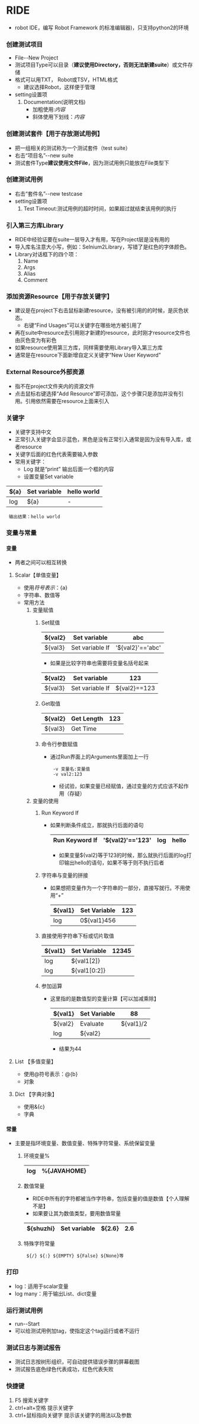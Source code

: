 # RIDE
* robot IDE，编写 Robot Framework 的标准编辑器)，只支持python2的环境
### 创建测试项目
* File--New Project
* 测试项目Type可以目录（**建议使用Directory，否则无法新建suite**）或文件存储
* 格式可以用TXT， Robot或TSV，HTML格式
  * 建议选择Robot，这样便于管理
* setting设置项
  1. Documentation(说明文档)
     * 加粗使用:*内容*
     * 斜体使用下划线：_内容_	 
  
### 创建测试套件【用于存放测试用例】
* 把一组相关的测试称为一个测试套件（test suite）  
* 右击“项目名”--new suite
* 测试套件Type**建议使用文件File**，因为测试用例只能放在File类型下

### 创建测试用例
* 右击“套件名”--new testcase
* setting设置项
  1. Test Timeout:测试用例的超时时间，如果超过就结束该用例的执行
  
### 引入第三方库Library
* RIDE中经验证要在suite一层导入才有用，写在Project层是没有用的
* 导入库名注意大小写，例如：Selnium2Library，写错了是红色的字体颜色。
* Library对话框下的四个项：
  1. Name
  2. Args
  3. Alias
  4. Comment

### 添加资源Resource【用于存放关键字】
* 建议是在project下右击鼠标新建resource，没有被引用的的时候，是灰色状态。
  * 右键“Find Usages”可以关键字在哪些地方被引用了
* 再在suite中resource去引用刚才新建的resource，此时刚才resource文件也由灰色变为有彩色
* 如果resource使用第三方库，同样需要使用Library导入第三方库
* 通常是在resource下面新增自定义关键字“New User Keyword”

### External Resource外部资源
* 指不在project文件夹内的资源文件
* 点击鼠标右键选择“Add Resource”即可添加，这个步骤只是添加并没有引用。引用依然需要在resource上面来引入   

### 关键字
* 关键字支持中文
* 正常引入关键字会显示蓝色，黑色是没有正常引入通常是因为没有导入库，或者resource
* 关键字后面的红色代表需要输入参数
* 常用关键字：
  * Log 就是“print” 输出后面一个框的内容
  * 设置变量Set variable

|  ${a} |Set variable|hello world|
|---|---|---|
|  log |${a} |-|

  ```
   输出结果：hello world
  ```

### 变量与常量
#### 变量
* 两者之间可以相互转换
1. Scalar【单值变量】
   * 使用$符号表示：${a}
   * 字符串、数值等
   * 常用方法
      1. 变量赋值
		  1. Set赋值
			 
			   |  ${val2} |Set variable|abc|
			   |---|---|---|
			   |  ${val3} |Set variable If |'${val2}'=='abc'| yes|no|
			   * 如果是比较字符串也需要将变量名括号起来
			 
			 
			   |  ${val2} |Set variable|123|
			   |---|---|---|
			   |  ${val3} |Set variable If |${val2}==123| yes|no|
			 
		  2. Get取值
			 
			   |  ${val2} |Get Length|123|
			   |---|---|---|
			   |  ${val3} |Get Time|
			 		
		  3. 命令行参数赋值
		     * 通过Run界面上的Arguments里面加上一行
               ```
			    -v 变量名:变量值
				-v val2:123
			   ```						   
		       * 经试验，如果变量已经赋值，通过变量的方式应该不起作用（存疑）
	  2. 变量的使用
         1. Run Keyword If
		    * 如果判断条件成立，那就执行后面的语句
			
               |  Run Keyword If |'${val2}'=='123'|log|hello|
			   |---|---|---|---|
			   
			   * 如果变量${val2}等于123的时候，那么就执行后面的log打印输出hello的语句，如果不等于则不执行后者
         2. 字符串与变量的拼接
             * 如果想把变量作为一个字符串的一部分，直接写就行。不用使用“+”
			 
               | ${val1}|Set Variable|123|
			   |---|---|---|   
			   |log|0${val1}456|
		 3. 直接使用字符串下标或切片取值
		 
               |${val1}|Set Variable|12345|
			   |---|---|---|
               |log|${val1[2]}|
               | log|${val1[0:2]}|	 
		 4. 参加运算
           	* 这里指的是数值型的变量计算【可以加减乘除】
			
               |${val1} | Set Variable |88|
			   |---|---|---|
               |${val2}| Evaluate|${val1}/2|
			   | log|${val2}|
		
		       * 结果为44
         	  
2. List 【多值变量】 
   * 使用@符号表示：@{b}
   * 对象
3. Dict 【字典对象】
   * 使用&{c}
   * 字典
#### 常量
* 主要是指环境变量、数值变量、特殊字符常量、系统保留变量
  1. 环境变量%
     
	   |  log |%{JAVAHOME}|
	   |---|---|
	   
	 
  2. 数值常量
     * RIDE中所有的字符都被当作字符串，包括变量的值是数值【个人理解不是】
	 * 如果要让其为数值类型，要用数值常量
     
	  |  ${shuzhi} |Set variable|${2.6}|2.6|
	  |---|---|---|---|
    
     
  3. 特殊字符常量
     ```
	  ${/} ${:} ${EMPTY} ${False} ${None}等
	 ```  
   
### 打印
* log：适用于scalar变量
* log many：用于输出List、dict变量
   
### 运行测试用例
* run--Start
* 可以给测试用例加tag，使指定这个tag运行或者不运行

### 测试日志与测试报告
* 测试日志按树形组织，可自动提供错误步骤的屏幕截图
* 测试报告底色绿色代表成功，红色代表失败

### 快捷键
1. F5 搜索关键字
2. ctrl+alt+空格 提示关键字
3. ctrl+鼠标指向关键字 提示该关键字的用法以及参数




